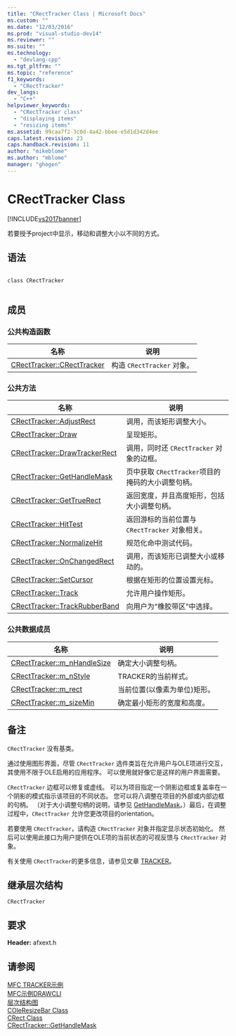 ```yaml
---
title: "CRectTracker Class | Microsoft Docs"
ms.custom: ""
ms.date: "12/03/2016"
ms.prod: "visual-studio-dev14"
ms.reviewer: ""
ms.suite: ""
ms.technology: 
  - "devlang-cpp"
ms.tgt_pltfrm: ""
ms.topic: "reference"
f1_keywords: 
  - "CRectTracker"
dev_langs: 
  - "C++"
helpviewer_keywords: 
  - "CRectTracker class"
  - "displaying items"
  - "resizing items"
ms.assetid: 99caa7f2-3c0d-4a42-bbee-e5d1d342d4ee
caps.latest.revision: 23
caps.handback.revision: 11
author: "mikeblome"
ms.author: "mblome"
manager: "ghogen"
---
```

# CRectTracker Class
[!INCLUDE[vs2017banner](../../assembler/inline/includes/vs2017banner.md)]

若要授予project中显示，移动和调整大小以不同的方式。  
  
## 语法  
  
```  
  
class CRectTracker  
  
```  
  
## 成员  
  
### 公共构造函数  
  
|名称|说明|  
|--------|--------|  
|[CRectTracker::CRectTracker](../Topic/CRectTracker::CRectTracker.md)|构造 `CRectTracker` 对象。|  
  
### 公共方法  
  
|名称|说明|  
|--------|--------|  
|[CRectTracker::AdjustRect](../Topic/CRectTracker::AdjustRect.md)|调用，而该矩形调整大小。|  
|[CRectTracker::Draw](../Topic/CRectTracker::Draw.md)|呈现矩形。|  
|[CRectTracker::DrawTrackerRect](../Topic/CRectTracker::DrawTrackerRect.md)|调用，同时还 `CRectTracker` 对象的边框。|  
|[CRectTracker::GetHandleMask](../Topic/CRectTracker::GetHandleMask.md)|页中获取 `CRectTracker`项目的掩码的大小调整句柄。|  
|[CRectTracker::GetTrueRect](../Topic/CRectTracker::GetTrueRect.md)|返回宽度，并且高度矩形，包括大小调整句柄。|  
|[CRectTracker::HitTest](../Topic/CRectTracker::HitTest.md)|返回游标的当前位置与 `CRectTracker` 对象相关。|  
|[CRectTracker::NormalizeHit](../Topic/CRectTracker::NormalizeHit.md)|规范化命中测试代码。|  
|[CRectTracker::OnChangedRect](../Topic/CRectTracker::OnChangedRect.md)|调用，而该矩形已调整大小或移动的。|  
|[CRectTracker::SetCursor](../Topic/CRectTracker::SetCursor.md)|根据在矩形的位置设置光标。|  
|[CRectTracker::Track](../Topic/CRectTracker::Track.md)|允许用户操作矩形。|  
|[CRectTracker::TrackRubberBand](../Topic/CRectTracker::TrackRubberBand.md)|向用户为“橡胶带区”中选择。|  
  
### 公共数据成员  
  
|名称|说明|  
|--------|--------|  
|[CRectTracker::m\_nHandleSize](../Topic/CRectTracker::m_nHandleSize.md)|确定大小调整句柄。|  
|[CRectTracker::m\_nStyle](../Topic/CRectTracker::m_nStyle.md)|TRACKER的当前样式。|  
|[CRectTracker::m\_rect](../Topic/CRectTracker::m_rect.md)|当前位置\(以像素为单位\)矩形。|  
|[CRectTracker::m\_sizeMin](../Topic/CRectTracker::m_sizeMin.md)|确定最小矩形的宽度和高度。|  
  
## 备注  
 `CRectTracker` 没有基类。  
  
 通过使用图形界面，尽管 `CRectTracker` 选件类旨在允许用户与OLE项进行交互，其使用不限于OLE启用的应用程序。  可以使用就好像它是这样的用户界面需要。  
  
 `CRectTracker` 边框可以修复或虚线。  可以为项目指定一个阴影边框或复盖率在一个阴影的模式指示该项目的不同状态。  您可以将八调整在项目的外部或内部边框的句柄。  （对于大小调整句柄的说明，请参见 [GetHandleMask](../Topic/CRectTracker::GetHandleMask.md)。）最后，在调整过程中，`CRectTracker` 允许您更改项目的orientation。  
  
 若要使用 `CRectTracker`，请构造 `CRectTracker` 对象并指定显示状态初始化。  然后可以使用此接口为用户提供在OLE项的当前状态的可视反馈与 `CRectTracker` 对象。  
  
 有关使用 `CRectTracker`的更多信息，请参见文章 [TRACKER](../../mfc/trackers.md)。  
  
## 继承层次结构  
 `CRectTracker`  
  
## 要求  
 **Header:** afxext.h  
  
## 请参阅  
 [MFC TRACKER示例](../../top/visual-cpp-samples.md)   
 [MFC示例DRAWCLI](../../top/visual-cpp-samples.md)   
 [层次结构图](../../mfc/hierarchy-chart.md)   
 [COleResizeBar Class](../../mfc/reference/coleresizebar-class.md)   
 [CRect Class](../../atl-mfc-shared/reference/crect-class.md)   
 [CRectTracker::GetHandleMask](../Topic/CRectTracker::GetHandleMask.md)